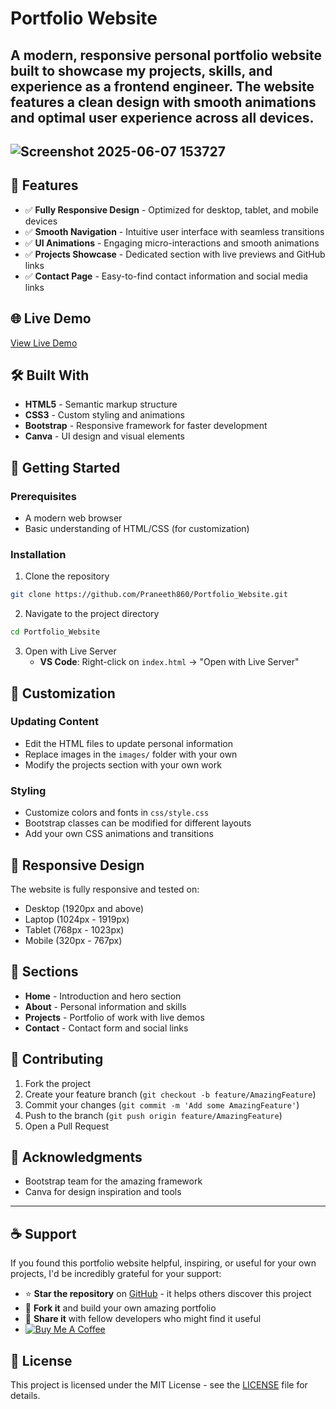# Portfolio Website

A modern, responsive personal portfolio website built to showcase my projects, skills, and experience as a frontend engineer. The website features a clean design with smooth animations and optimal user experience across all devices.
---
![Screenshot 2025-06-07 153727](https://github.com/user-attachments/assets/d8884ac5-ada9-422c-a384-faf652e067e1)
---

## 🌟 Features

- ✅ **Fully Responsive Design** - Optimized for desktop, tablet, and mobile devices
- ✅ **Smooth Navigation** - Intuitive user interface with seamless transitions
- ✅ **UI Animations** - Engaging micro-interactions and smooth animations
- ✅ **Projects Showcase** - Dedicated section with live previews and GitHub links
- ✅ **Contact Page** - Easy-to-find contact information and social media links

## 🌐 Live Demo

[View Live Demo](https://praneeth860.github.io/Portfolio_Website/)

## 🛠️ Built With

- **HTML5** - Semantic markup structure
- **CSS3** - Custom styling and animations
- **Bootstrap** - Responsive framework for faster development
- **Canva** - UI design and visual elements

## 🚀 Getting Started

### Prerequisites

- A modern web browser
- Basic understanding of HTML/CSS (for customization)

### Installation

1. Clone the repository
```bash
git clone https://github.com/Praneeth860/Portfolio_Website.git
```

2. Navigate to the project directory
```bash
cd Portfolio_Website
```

3. Open with Live Server
   - **VS Code**: Right-click on `index.html` → "Open with Live Server"

## 🎨 Customization

### Updating Content
- Edit the HTML files to update personal information
- Replace images in the `images/` folder with your own
- Modify the projects section with your own work

### Styling
- Customize colors and fonts in `css/style.css`
- Bootstrap classes can be modified for different layouts
- Add your own CSS animations and transitions

## 📱 Responsive Design

The website is fully responsive and tested on:
- Desktop (1920px and above)
- Laptop (1024px - 1919px)
- Tablet (768px - 1023px)
- Mobile (320px - 767px)

## 🔗 Sections

- **Home** - Introduction and hero section
- **About** - Personal information and skills
- **Projects** - Portfolio of work with live demos
- **Contact** - Contact form and social links


## 🤝 Contributing

1. Fork the project
2. Create your feature branch (`git checkout -b feature/AmazingFeature`)
3. Commit your changes (`git commit -m 'Add some AmazingFeature'`)
4. Push to the branch (`git push origin feature/AmazingFeature`)
5. Open a Pull Request


## 🙏 Acknowledgments

- Bootstrap team for the amazing framework
- Canva for design inspiration and tools

---
## ☕ Support

If you found this portfolio website helpful, inspiring, or useful for your own projects, I'd be incredibly grateful for your support:

- ⭐ **Star the repository** on [GitHub](https://github.com/Praneeth860/Portfolio_Website) - it helps others discover this project
- 🍴 **Fork it** and build your own amazing portfolio
- 💝 **Share it** with fellow developers who might find it useful
- [![Buy Me A Coffee](https://img.shields.io/badge/-Buy%20me%20a%20coffee-FFDD00?style=for-the-badge&logo=buy-me-a-coffee&logoColor=black)](https://www.buymeacoffee.com/Praneeth_Medicharla)

## 📝 License

This project is licensed under the MIT License - see the [LICENSE](LICENSE) file for details.



